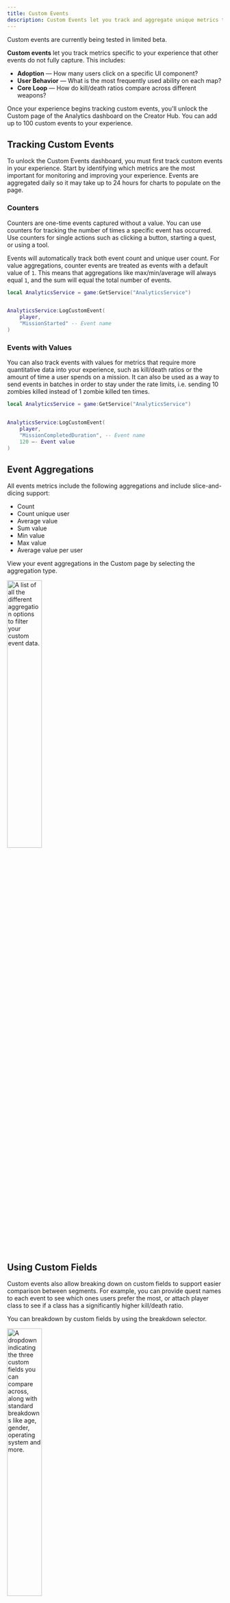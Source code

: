 ```yaml
---
title: Custom Events
description: Custom Events let you track and aggregate unique metrics to your experience.
---
```


<Alert severity = 'success'>
Custom events are currently being tested in limited beta.
</Alert>

**Custom events** let you track metrics specific to your experience that other events do not fully capture. This includes:

- **Adoption** — How many users click on a specific UI component?
- **User Behavior** — What is the most frequently used ability on each map?
- **Core Loop** — How do kill/death ratios compare across different weapons?

Once your experience begins tracking custom events, you'll unlock the Custom page of the Analytics dashboard on the Creator Hub. You can add up to 100 custom events to your experience.

## Tracking Custom Events

To unlock the Custom Events dashboard, you must first track custom events in your experience. Start by identifying which metrics are the most important for monitoring and improving your experience. Events are aggregated daily so it may take up to 24 hours for charts to populate on the page.

### Counters

Counters are one-time events captured without a value. You can use counters for tracking the number of times a specific event has occurred. Use counters for single actions such as clicking a button, starting a quest, or using a tool.

Events will automatically track both event count and unique user count. For value aggregations, counter events are treated as events with a default value of `1`. This means that aggregations like max/min/average will always equal `1`, and the sum will equal the total number of events.

```lua
local AnalyticsService = game:GetService("AnalyticsService")


AnalyticsService:LogCustomEvent(
    player,
    "MissionStarted" -- Event name
)

```

### Events with Values

You can also track events with values for metrics that require more quantitative data into your experience, such as kill/death ratios or the amount of time a user spends on a mission. It can also be used as a way to send events in batches in order to stay under the rate limits, i.e. sending 10 zombies killed instead of 1 zombie killed ten times.

```lua
local AnalyticsService = game:GetService("AnalyticsService")


AnalyticsService:LogCustomEvent(
    player,
    "MissionCompletedDuration", -- Event name
    120 —- Event value
)
```

## Event Aggregations

All events metrics include the following aggregations and include slice-and-dicing support:

- Count
- Count unique user
- Average value
- Sum value
- Min value
- Max value
- Average value per user

View your event aggregations in the Custom page by selecting the aggregation type.

<img src="../../assets/analytics/event-types/Custom-Event-Aggregations.png" width = "40%" alt="A list of all the different aggregation options to filter your custom event data."/>

## Using Custom Fields

Custom events also allow breaking down on custom fields to support easier comparison between segments. For example, you can provide quest names to each event to see which ones users prefer the most, or attach player class to see if a class has a significantly higher kill/death ratio.

You can breakdown by custom fields by using the breakdown selector.

<img src="../../assets/analytics/event-types/Custom-Event-Breakdown.png" width = "40%" alt="A dropdown indicating the three custom fields you can compare across, along with standard breakdowns like age, gender, operating system and more."/>

For more information, see [Custom Fields](./custom-fields.md).

## Using Custom Events to Grow Your Experience

Custom events enable you to track metrics that matter most to your game, providing insights into how players interact with specific features and content. Use these events to uncover patterns in player behavior and optimize your core game loop.

In the reference game [Plant](../../resources/plant-reference-project.md), the core loop with a `HarvestPlant` event fires whenever a player harvests a ripe plant. Using custom events, you can track the average number of plants harvested per player each day broken down by the plant type as a custom field:

<img src="../../assets/analytics/event-types/Custom-Event-Graph.png" width = "100%" alt="Custom Event graph for the reference Plant game."/>

- Try to improve the diversity of content within your experience and encourage players to explore other options as part of the [core loop](../game-design/core-loops.md) to prevent repetitiveness.
- Explore why users significantly prefer turnips over other plants, and if there are any imbalances that turnips are causing (such as with [Economy Events](./economy-events.md)).
- Add more event tracking within your loop, such as planting seeds, watering plants, and going to the shop, to better track player behavior and other areas of improvement.
